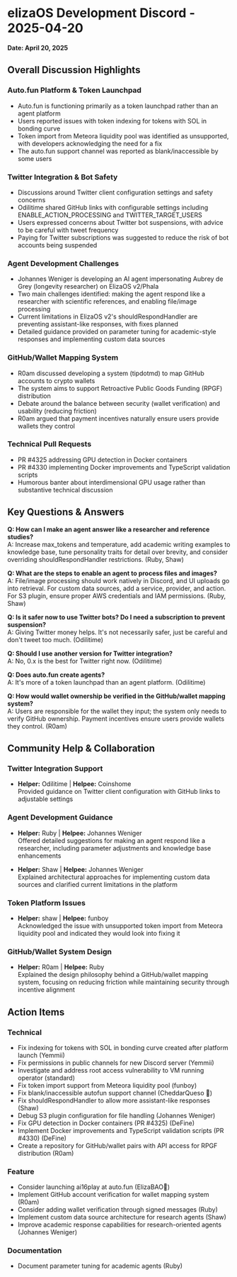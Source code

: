 # elizaOS Development Discord - 2025-04-20

**Date: April 20, 2025**

## Overall Discussion Highlights

### Auto.fun Platform & Token Launchpad
- Auto.fun is functioning primarily as a token launchpad rather than an agent platform
- Users reported issues with token indexing for tokens with SOL in bonding curve
- Token import from Meteora liquidity pool was identified as unsupported, with developers acknowledging the need for a fix
- The auto.fun support channel was reported as blank/inaccessible by some users

### Twitter Integration & Bot Safety
- Discussions around Twitter client configuration settings and safety concerns
- Odilitime shared GitHub links with configurable settings including ENABLE_ACTION_PROCESSING and TWITTER_TARGET_USERS
- Users expressed concerns about Twitter bot suspensions, with advice to be careful with tweet frequency
- Paying for Twitter subscriptions was suggested to reduce the risk of bot accounts being suspended

### Agent Development Challenges
- Johannes Weniger is developing an AI agent impersonating Aubrey de Grey (longevity researcher) on ElizaOS v2/Phala
- Two main challenges identified: making the agent respond like a researcher with scientific references, and enabling file/image processing
- Current limitations in ElizaOS v2's shouldRespondHandler are preventing assistant-like responses, with fixes planned
- Detailed guidance provided on parameter tuning for academic-style responses and implementing custom data sources

### GitHub/Wallet Mapping System
- R0am discussed developing a system (tipdotmd) to map GitHub accounts to crypto wallets
- The system aims to support Retroactive Public Goods Funding (RPGF) distribution
- Debate around the balance between security (wallet verification) and usability (reducing friction)
- R0am argued that payment incentives naturally ensure users provide wallets they control

### Technical Pull Requests
- PR #4325 addressing GPU detection in Docker containers
- PR #4330 implementing Docker improvements and TypeScript validation scripts
- Humorous banter about interdimensional GPU usage rather than substantive technical discussion

## Key Questions & Answers

**Q: How can I make an agent answer like a researcher and reference studies?**  
A: Increase max_tokens and temperature, add academic writing examples to knowledge base, tune personality traits for detail over brevity, and consider overriding shouldRespondHandler restrictions. (Ruby, Shaw)

**Q: What are the steps to enable an agent to process files and images?**  
A: File/image processing should work natively in Discord, and UI uploads go into retrieval. For custom data sources, add a service, provider, and action. For S3 plugin, ensure proper AWS credentials and IAM permissions. (Ruby, Shaw)

**Q: Is it safer now to use Twitter bots? Do I need a subscription to prevent suspension?**  
A: Giving Twitter money helps. It's not necessarily safer, just be careful and don't tweet too much. (Odilitime)

**Q: Should I use another version for Twitter integration?**  
A: No, 0.x is the best for Twitter right now. (Odilitime)

**Q: Does auto.fun create agents?**  
A: It's more of a token launchpad than an agent platform. (Odilitime)

**Q: How would wallet ownership be verified in the GitHub/wallet mapping system?**  
A: Users are responsible for the wallet they input; the system only needs to verify GitHub ownership. Payment incentives ensure users provide wallets they control. (R0am)

## Community Help & Collaboration

### Twitter Integration Support
- **Helper:** Odilitime | **Helpee:** Coinshome  
  Provided guidance on Twitter client configuration with GitHub links to adjustable settings

### Agent Development Guidance
- **Helper:** Ruby | **Helpee:** Johannes Weniger  
  Offered detailed suggestions for making an agent respond like a researcher, including parameter adjustments and knowledge base enhancements

- **Helper:** Shaw | **Helpee:** Johannes Weniger  
  Explained architectural approaches for implementing custom data sources and clarified current limitations in the platform

### Token Platform Issues
- **Helper:** shaw | **Helpee:** funboy  
  Acknowledged the issue with unsupported token import from Meteora liquidity pool and indicated they would look into fixing it

### GitHub/Wallet System Design
- **Helper:** R0am | **Helpee:** Ruby  
  Explained the design philosophy behind a GitHub/wallet mapping system, focusing on reducing friction while maintaining security through incentive alignment

## Action Items

### Technical
- Fix indexing for tokens with SOL in bonding curve created after platform launch (Yemmii)
- Fix permissions in public channels for new Discord server (Yemmii)
- Investigate and address root access vulnerability to VM running operator (standard)
- Fix token import support from Meteora liquidity pool (funboy)
- Fix blank/inaccessible autofun support channel (CheddarQueso 🧀)
- Fix shouldRespondHandler to allow more assistant-like responses (Shaw)
- Debug S3 plugin configuration for file handling (Johannes Weniger)
- Fix GPU detection in Docker containers (PR #4325) (DeFine)
- Implement Docker improvements and TypeScript validation scripts (PR #4330) (DeFine)
- Create a repository for GitHub/wallet pairs with API access for RPGF distribution (R0am)

### Feature
- Consider launching ai16play at auto.fun (ElizaBAO🌟)
- Implement GitHub account verification for wallet mapping system (R0am)
- Consider adding wallet verification through signed messages (Ruby)
- Implement custom data source architecture for research agents (Shaw)
- Improve academic response capabilities for research-oriented agents (Johannes Weniger)

### Documentation
- Document parameter tuning for academic agents (Ruby)